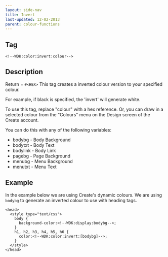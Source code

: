 ```yaml
---
layout: side-nav
title: Invert
last-updated: 12-02-2013
parent: colour-functions
---
```


## Tag

`<!--WDK:color:invert:colour-->`

## Description

Return = `#<HEX>`
This tag creates a inverted colour version to your specified colour.

For example, if black is specified, the 'invert' will generate white.

To use this tag, replace "colour" with a hex reference. Or, you can draw in a selected colour from the "Colours" menu on the Design screen of the Create account.

You can do this with any of the following variables:
- bodybg - Body Background
- bodytxt - Body Text
- bodylink - Body Link
- pagebg - Page Background
- menubg - Menu Background
- menutxt - Menu Text

## Example

In the example below we are using Create's dynamic colours. We are using `bodybg` to generate an inverted colour to use with heading tags. 

~~~
<head>
  <style type="text/css">
    body {
      background-color:<!--WDK:display:bodybg-->;
    }
    h1, h2, h3, h4, h5, h6 {
      color:<!--WDK:color:invert:[bodybg]-->;
    }
  </style>
</head>
~~~
